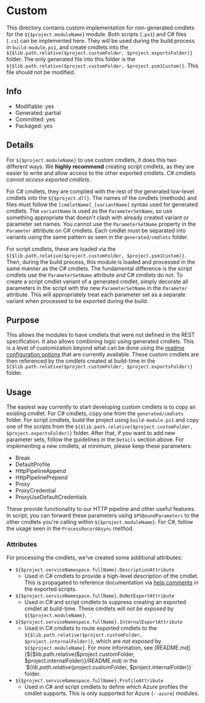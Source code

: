 # Custom
This directory contains custom implementation for non-generated cmdlets for the `${$project.moduleName}` module. Both scripts (`.ps1`) and C# files (`.cs`) can be implemented here. They will be used during the build process in `build-module.ps1`, and create cmdlets into the `${$lib.path.relative($project.customFolder, $project.exportsFolder)}` folder. The only generated file into this folder is the `${$lib.path.relative($project.customFolder, $project.psm1Custom)}`. This file should not be modified.

## Info
- Modifiable: yes
- Generated: partial
- Committed: yes
- Packaged: yes

## Details
For `${$project.moduleName}` to use custom cmdlets, it does this two different ways. We **highly recommend** creating script cmdlets, as they are easier to write and allow access to the other exported cmdlets. C# cmdlets *cannot access exported cmdlets*.

For C# cmdlets, they are compiled with the rest of the generated low-level cmdlets into the `${$project.dll}`. The names of the cmdlets (methods) and files must follow the `[cmdletName]_[variantName]` syntax used for generated cmdlets. The `variantName` is used as the `ParameterSetName`, so use something appropriate that doesn't clash with already created variant or parameter set names. You cannot use the `ParameterSetName` property in the `Parameter` attribute on C# cmdlets. Each cmdlet must be separated into variants using the same pattern as seen in the `generated/cmdlets` folder.

For script cmdlets, these are loaded via the `${$lib.path.relative($project.customFolder, $project.psm1Custom)}`. Then, during the build process, this module is loaded and processed in the same manner as the C# cmdlets. The fundamental difference is the script cmdlets use the `ParameterSetName` attribute and C# cmdlets do not. To create a script cmdlet variant of a generated cmdlet, simply decorate all parameters in the script with the new `ParameterSetName` in the `Parameter` attribute. This will appropriately treat each parameter set as a separate variant when processed to be exported during the build.

## Purpose
This allows the modules to have cmdlets that were not defined in the REST specification. It also allows combining logic using generated cmdlets. This is a level of customization beyond what can be done using the [readme configuration options](https://github.com/Azure/autorest/blob/master/docs/powershell/options.md) that are currently available. These custom cmdlets are then referenced by the cmdlets created at build-time in the `${$lib.path.relative($project.customFolder, $project.exportsFolder)}` folder.

## Usage
The easiest way currently to start developing custom cmdlets is to copy an existing cmdlet. For C# cmdlets, copy one from the `generated/cmdlets` folder. For script cmdlets, build the project using `build-module.ps1` and copy one of the scripts from the `${$lib.path.relative($project.customFolder, $project.exportsFolder)}` folder. After that, if you want to add new parameter sets, follow the guidelines in the `Details` section above. For implementing a new cmdlets, at minimum, please keep these parameters:
- Break
- DefaultProfile
- HttpPipelineAppend
- HttpPipelinePrepend
- Proxy
- ProxyCredential
- ProxyUseDefaultCredentials

These provide functionality to our HTTP pipeline and other useful features. In script, you can forward these parameters using `$PSBoundParameters` to the other cmdlets you're calling within `${$project.moduleName}`. For C#, follow the usage seen in the `ProcessRecordAsync` method.

### Attributes
For processing the cmdlets, we've created some additional attributes:
- `${$project.serviceNamespace.fullName}.DescriptionAttribute`
  - Used in C# cmdlets to provide a high-level description of the cmdlet. This is propagated to reference documentation via [help comments](https://learn.microsoft.com/powershell/module/microsoft.powershell.core/about/about_comment_based_help) in the exported scripts.
- `${$project.serviceNamespace.fullName}.DoNotExportAttribute`
  - Used in C# and script cmdlets to suppress creating an exported cmdlet at build-time. These cmdlets will *not be exposed* by `${$project.moduleName}`.
- `${$project.serviceNamespace.fullName}.InternalExportAttribute`
  - Used in C# cmdlets to route exported cmdlets to the `${$lib.path.relative($project.customFolder, $project.internalFolder)}`, which are *not exposed* by `${$project.moduleName}`. For more information, see [README.md](${$lib.path.relative($project.customFolder, $project.internalFolder)}/README.md) in the `${$lib.path.relative($project.customFolder, $project.internalFolder)}` folder.
- `${$project.serviceNamespace.fullName}.ProfileAttribute`
  - Used in C# and script cmdlets to define which Azure profiles the cmdlet supports. This is only supported for Azure (`--azure`) modules.